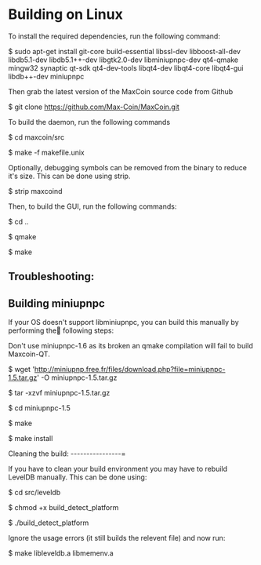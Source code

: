 Building on Linux
===============

To install the required dependencies, run the following command:

$ sudo apt-get install git-core build-essential libssl-dev libboost-all-dev libdb5.1-dev libdb5.1++-dev libgtk2.0-dev libminiupnpc-dev qt4-qmake mingw32 synaptic qt-sdk qt4-dev-tools libqt4-dev libqt4-core libqt4-gui libdb++-dev miniupnpc

Then grab the latest version of the MaxCoin source code from Github

$ git clone https://github.com/Max-Coin/MaxCoin.git

To build the daemon, run the following commands

$ cd maxcoin/src

$ make -f makefile.unix

Optionally, debugging symbols can be removed from the binary to reduce it's size. This can be done using strip.

$ strip maxcoind

Then, to build the GUI, run the following commands:

$ cd ..

$ qmake

$ make

Troubleshooting:
-------------

Building miniupnpc
----------------

If your OS doesn't support libminiupnpc, you can build this manually by performing the following steps:

Don't use miniupnpc-1.6 as its broken an qmake compilation will fail to build Maxcoin-QT.

$ wget 'http://miniupnp.free.fr/files/download.php?file=miniupnpc-1.5.tar.gz' -O miniupnpc-1.5.tar.gz

$ tar -xzvf miniupnpc-1.5.tar.gz

$ cd miniupnpc-1.5
	
$ make

$	make install

Cleaning the build:
----------------=

If you have to clean your build environment you may have to rebuild LevelDB manually. This can be done using:

$ cd src/leveldb

$ chmod +x build_detect_platform

$ ./build_detect_platform

Ignore the usage errors (it still builds the relevent file) and now run:

$ make libleveldb.a libmemenv.a
